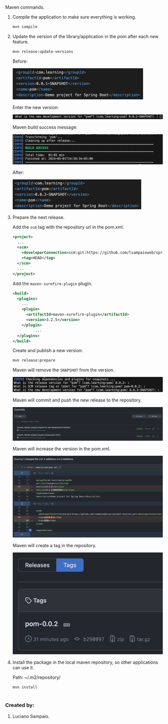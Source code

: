 Maven commands.

1. Compile the application to make sure everything is working.

    ```bash
    mvn compile
    ```

1. Update the version of the library/application in the pom after each new feature.

    ```bash
    mvn release:update-versions
    ```

    Before:

    ![02-version-0-0-1-snapshot](../images/maven/02-version-0-0-1-snapshot.png "02-version-0-0-1-snapshot")

    Enter the new version:

    ![01-choose-version](../images/maven/01-choose-version.png "01-choose-version")

    Maven build success message:

    ![04-version-0-0-2-snapshot-build](../images/maven/04-version-0-0-2-snapshot-build.png "04-version-0-0-2-snapshot-build")

    After:

    ![03-version-0-0-2-snapshot](../images/maven/03-version-0-0-2-snapshot.png "03-version-0-0-2-snapshot")

1. Prepare the next release.

    Add the `scm` tag with the repository url in the pom.xml.
    ```xml
    <project>
      ...
      <scm>
        <developerConnection>scm:git:https://github.com/lsampaioweb/spring-boot-tutorial.git</developerConnection>
        <tag>HEAD</tag>
      </scm>
      ...
    </project>
    ```

    Add the `maven-surefire-plugin` plugin.
    ```xml
    <build>
      <plugins>
        ...
        <plugin>
          <artifactId>maven-surefire-plugin</artifactId>
          <version>3.2.5</version>
        </plugin>
              ...
      </plugins>
    </build>
    ```

    Create and publish a new version:

    ```bash
    mvn release:prepare
    ```

    Maven will remove the `SNAPSHOT` from the version.

    ![05-new-release](../images/maven/05-new-release.png "05-new-release")


    Maven will commit and push the new release to the repository.

    ![06-commits](../images/maven/06-commits.png "06-commits")

    Maven will increase the version in the pom.xml.

    ![07-commits-new-version](../images/maven/07-commits-new-version.png "07-commits-new-version")

    Maven will create a tag in the repository.

    ![08-new-tag](../images/maven/08-new-tag.png "08-new-tag")


1. Install the package in the local maven repository, so other applications can use it.

    Path: ~/.m2/repository/
    ```bash
    mvn install
    ```

#
### Created by:

1. Luciano Sampaio.
